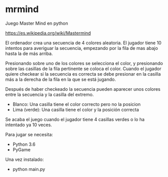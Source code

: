 # mrmind
Juego Master Mind en python 

https://es.wikipedia.org/wiki/Mastermind

El ordenador crea una secuencia de 4 colores aleatoria. El jugador tiene 10 intentos para averiguar la secuencia,
empezando por la fila de mas abajo hasta la de más arriba.

Presionando sobre uno de los colores se selecciona el color, y presionando sobre las casillas de la fila pertinente
se coloca el color. Cuando el jugador quiere checkear si la secuencia es correcta se debe presionar en la casilla
más a la derecha de la fila en la que se está jugando.

Después de haber checkeado la secuencia pueden aparecer unos colores entre la secuencia y la casilla del extremo.
  - Blanco: Una casilla tiene el color correcto pero no la posicion
  - Lima (verde): Una casilla tiene el color y la posición correcta

Se acaba el juego cuando el jugador tiene 4 casillas verdes o lo ha intentado ya 10 veces.

Para jugar se necesita:
  - Python 3.6
  - PyGame

Una vez instalado:
  - python main.py

